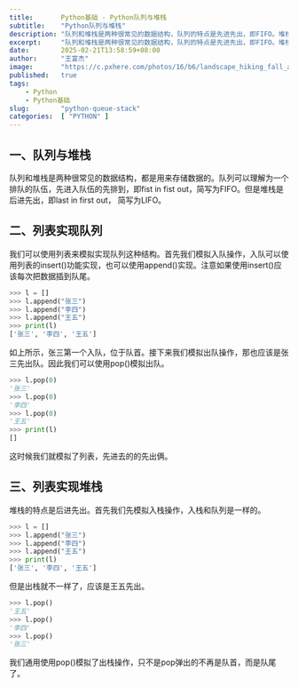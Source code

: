 ```yaml
---
title:       Python基础 - Python队列与堆栈
subtitle:    "Python队列与堆栈"
description: "队列和堆栈是两种很常见的数据结构，队列的特点是先进先出，即FIFO。堆栈的特点是后进先去，即LIFO。这里我们使用python的列表来实现以下这两种数据结构。"
excerpt:     "队列和堆栈是两种很常见的数据结构，队列的特点是先进先出，即FIFO。堆栈的特点是后进先去，即LIFO。这里我们使用python的列表来实现以下这两种数据结构。"
date:        2025-02-21T13:58:59+08:00
author:      "王富杰"
image:       "https://c.pxhere.com/photos/16/b6/landscape_hiking_fall_autumn_mountain-19622.jpg!d"
published:   true
tags:
    - Python
    - Python基础
slug:        "python-queue-stack"
categories:  [ "PYTHON" ]
---
```


## 一、队列与堆栈
队列和堆栈是两种很常见的数据结构，都是用来存储数据的。队列可以理解为一个排队的队伍，先进入队伍的先排到，即fist in fist out，简写为FIFO。但是堆栈是后进先出，即last in first out， 简写为LIFO。


## 二、列表实现队列
我们可以使用列表来模拟实现队列这种结构。首先我们模拟入队操作，入队可以使用列表的insert()功能实现，也可以使用append()实现。注意如果使用insert()应该每次把数据插到队尾。
```python
>>> l = []
>>> l.append("张三")
>>> l.append("李四")
>>> l.append("王五")
>>> print(l)
['张三', '李四', '王五']
```
如上所示，张三第一个入队，位于队首。接下来我们模拟出队操作，那也应该是张三先出队。因此我们可以使用pop()模拟出队。
```python
>>> l.pop(0)
'张三'
>>> l.pop(0)
'李四'
>>> l.pop(0)
'王五'
>>> print(l)
[]
```
这时候我们就模拟了列表，先进去的的先出俩。

## 三、列表实现堆栈
堆栈的特点是后进先出。首先我们先模拟入栈操作，入栈和队列是一样的。
```python
>>> l = []
>>> l.append("张三")
>>> l.append("李四")
>>> l.append("王五")
>>> print(l)
['张三', '李四', '王五']
```
但是出栈就不一样了，应该是王五先出。
```python
>>> l.pop()
'王五'
>>> l.pop()
'李四'
>>> l.pop()
'张三'
```
我们通用使用pop()模拟了出栈操作，只不是pop弹出的不再是队首，而是队尾了。